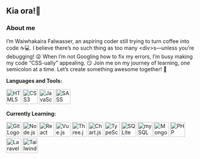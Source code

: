 ## Kia ora!👋

<!-- 
**waifal/waifal** is a ✨ _special_ ✨ repository because its `README.md` (this file) appears on your GitHub profile. 
-->

### About me
I’m Waiwhakaira Falwasser, an aspiring coder still trying to turn coffee into code ☕💻. I believe there’s no such thing as too many &lt;div&gt;s—unless you’re debugging! 😜 When I’m not Googling how to fix my errors, I’m busy making my code “CSS-ually” appealing. 😏 Join me on my journey of learning, one semicolon at a time. Let’s create something awesome together! 🚀

<!--
I’m Waiwhakaira Falwasser, a beginner web developer trying to turn coffee into code ☕💻. When I’m not debugging, I’m probably Googling how to actually debug. 😅 Join me on this journey of learning, one semicolon at a time! 😉
I’m Waiwhakaira Falwasser, a web developer who believes there’s no such thing as too many <div>s—unless you’re debugging! 😜 Still getting the hang of it all, but I’m confident I’ll “tag” along just fine. Let’s create something awesome! 🌟
I’m Waiwhakaira Falwasser, a beginner developer just trying to make my code “CSS-ually” appealing. 😏 Still working on mastering the language of HTML, but hey, Rome wasn’t built in a day... and neither was my portfolio! 😆
I’m Waiwhakaira Falwasser, a web developer still figuring out if I can write code faster than I can write coffee orders. ☕💻 Let’s just say I’m a work-in-progress, but I’m definitely "Java" to learn more! 😜
-->

<!-- ### Key Projects -->

**Languages and Tools:**
<div>
  <img src="https://www.svgrepo.com/show/452228/html-5.svg" alt="HTML5 Logo" width="40"/>
  <img src="https://www.svgrepo.com/show/452185/css-3.svg" alt="CSS3 Logo" width="40"/>
  <img src="https://www.svgrepo.com/show/452045/js.svg" alt="JavaScript Logo" width="40"/>
  <img src="https://www.svgrepo.com/show/374061/sass.svg" alt="SASS Logo" width="40"/>
</div>

**Currently Learning:**
<div>
  <img src="https://www.svgrepo.com/show/452210/git.svg" alt="Git Logo" width="40">
  <img src="https://www.svgrepo.com/show/354119/nodejs-icon.svg" alt="Node.js Logo" width="40">
  <img src="https://www.svgrepo.com/show/354259/react.svg" alt="React Logo" width="40">
  <img src="https://www.svgrepo.com/show/452130/vue.svg" alt="Vue.js Logo" width="40">
  <img src="https://upload.wikimedia.org/wikipedia/commons/thumb/3/3f/Three.js_Icon.svg/1200px-Three.js_Icon.svg.png" alt="Three.js Logo" width="40">
  <img src="https://upload.wikimedia.org/wikipedia/commons/thumb/8/86/Chart.js_logo.svg/1200px-Chart.js_logo.svg.png" alt="Chart.js Logo" width="40">
  <img src="https://www.svgrepo.com/show/354478/typescript-icon.svg" alt="TypeScript Logo" width="40">
  <img src="https://www.svgrepo.com/show/374094/sqlite.svg" alt="SQLite Logo" width="40">
  <img src="https://www.svgrepo.com/show/342053/mysql.svg" alt="mySQL Logo" width="40">
  <img src="https://www.svgrepo.com/show/373845/mongo.svg" alt="Mongo Logo" width="40">
  <img src="https://www.svgrepo.com/show/354180/php.svg" alt="PHP Logo" width="40">
  <img src="https://www.svgrepo.com/show/353985/laravel.svg" alt="Laravel Logo" width="40">
  <img src="https://www.svgrepo.com/show/374118/tailwind.svg" alt="Tailwind Logo" width="40">
</div>
<br>
